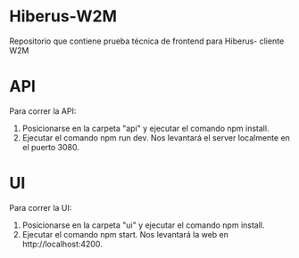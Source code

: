 # Hiberus-W2M
Repositorio que contiene prueba técnica de frontend para Hiberus- cliente W2M

# API
Para correr la API:
  1) Posicionarse en la carpeta "api" y ejecutar el comando npm install.
  2) Ejecutar el comando npm run dev. Nos levantará el server localmente en el puerto 3080.

# UI
Para correr la UI:
 1) Posicionarse en la carpeta "ui" y ejecutar el comando npm install. 
 2) Ejecutar el comando npm start. Nos levantará la web en http://localhost:4200.

